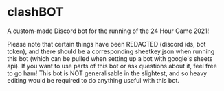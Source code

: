 # clashBOT
A custom-made Discord bot for the running of the 24 Hour Game 2021!

Please note that certain things have been REDACTED (discord ids, bot token), and there should be a corresponding sheetkey.json when running this bot (which can be pulled when setting up a bot with google's sheets api). If you want to use parts of this bot or ask questions about it, feel free to go ham! This bot is NOT generalisable in the slightest, and so heavy editing would be required to do anything useful with this bot.
